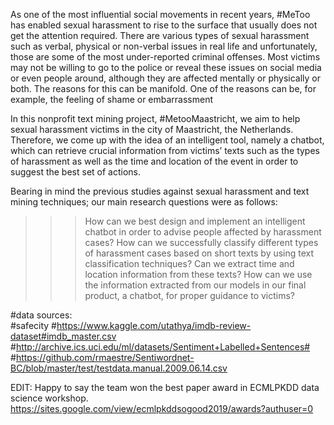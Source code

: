 
As one of the most influential social movements in recent years, \#MeToo has enabled sexual harassment to rise to the surface that usually does not get the attention required. There are various types of sexual harassment such as verbal, physical or non-verbal issues in real life and unfortunately, those are some of the most under-reported criminal offenses. Most victims may not be willing to go to the police or reveal these issues on social media or even people around, although they are affected mentally or physically or both. The reasons for this can be manifold. One of the reasons can be, for example, the feeling of shame or embarrassment

In this nonprofit text mining project, \#MetooMaastricht, we aim to help sexual harassment victims in the city of Maastricht, the Netherlands. Therefore, we come up with the idea of an intelligent tool, namely a chatbot, which can retrieve crucial information from victims’ texts such as the types of harassment as well as the time and location of the event in order to suggest the best set of actions. 

Bearing in mind the previous studies against sexual harassment and text mining techniques; our main research questions were as follows:

>>> How can we best design and implement an intelligent chatbot in order to advise people affected by harassment  cases?
>>> How can we successfully classify different types of harassment cases based on short texts by using text classification techniques?
>>> Can we extract time and location information from these texts?
>>> How can we use the information extracted  from our models in our final product, a chatbot, for proper guidance to victims? 




#data sources:  
#safecity 
#https://www.kaggle.com/utathya/imdb-review-dataset#imdb_master.csv
#http://archive.ics.uci.edu/ml/datasets/Sentiment+Labelled+Sentences#
#https://github.com/rmaestre/Sentiwordnet-BC/blob/master/test/testdata.manual.2009.06.14.csv


EDIT: Happy to say the team won the best paper award in ECMLPKDD data science workshop. https://sites.google.com/view/ecmlpkddsogood2019/awards?authuser=0
